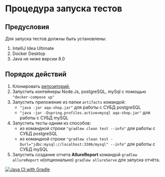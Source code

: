 # **Процедура запуска тестов**

## **Предусловия**

Для запуска тестов должны быть установлены:

1. IntelliJ Idea Ultimate
1. Docker Desktop
1. Java не ниже версии 8.0

## **Порядок действий**

1. Клонировать [репозиторий](https://github.com/Warlokk/QA-Diploma),
1. Запустить контейнеры Node.Js, postgreSQL, mySql с помощью `"docker-compose up"`
1. Запустить приложение из папки `artifacts` командой:
    * `"java -jar aqa-shop.jar"` для работы с СУБД postgreSQL
    * `"java -jar -Dspring.profiles.active=mysql aqa-shop.jar"` для работы с СУБД mySQL
1. Запустить тесты одним из способов:
    * из командной строки `"gradlew clean test --info"` для работы с СУБД postgreSQL
    * из командной строки `"gradlew clean test -Durl="jdbc:mysql://localhost:3306/mysql" --info"` для работы с СУБД mySQL
1. Запустить создание отчета **AllureReport** командой `gradlew allureReport` и(опционально) `gradlew allureServe` для запуска отчёта.

[![Java CI with Gradle](https://github.com/Warlokk/QA-Diploma/actions/workflows/gradle.yml/badge.svg)](https://github.com/Warlokk/QA-Diploma/actions/workflows/gradle.yml)